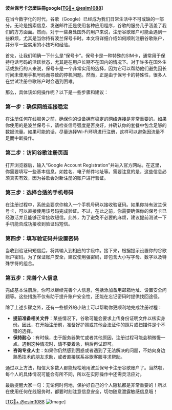 **波兰保号卡怎麽註冊google[[TG💪+ @esim1088](https://t.me/s/esim1088)]**

在当今数字化的时代，谷歌（Google）已经成为我们日常生活中不可或缺的一部分。无论是搜索信息、发送邮件还是使用各种应用程序，谷歌的服务几乎涵盖了我们的方方面面。然而，对于一些身处国外的用户来说，注册谷歌账户可能会遇到一些麻烦，尤其是当你持有波兰保号卡时。本文将详细介绍如何顺利注册谷歌账户，并分享一些实用的小技巧和经验。

首先，让我们明确一下什么是“保号卡”。保号卡是一种特殊的SIM卡，通常用于保持电话号码的活跃状态，尤其是在用户长期不在国内的情况下。对于许多在国外生活或旅行的人来说，保号卡是一个非常实用的选择，因为它可以帮助他们避免因长时间未使用手机号码而导致的停机问题。然而，正是由于保号卡的特殊性，很多人在尝试注册谷歌账户时会遇到困难。

那么，具体该如何操作呢？以下是一些步骤和建议：

### 第一步：确保网络连接稳定

在注册任何在线服务之前，确保你的设备拥有稳定的网络连接是非常重要的。如果你使用的是波兰保号卡，请检查信号强度是否良好，并确认你的套餐中包含足够的数据流量。如果可能的话，尽量选择Wi-Fi环境进行注册，这样可以避免因流量不足而中断操作。

### 第二步：访问谷歌注册页面

打开浏览器后，输入“Google Account Registration”并进入官方网站。在这里，你需要填写一些基本信息，如姓名、电子邮件地址等。需要注意的是，这些信息必须真实有效，因为谷歌会对新注册的账户进行验证。

### 第三步：选择合适的手机号码

在注册过程中，系统会要求你输入一个手机号码以接收验证码。如果你持有波兰保号卡，可以直接使用该号码完成验证。不过，在此之前，你需要确保你的保号卡已经激活并且能够正常接收短信。此外，为了避免不必要的麻烦，建议提前测试一下手机能否成功接收到验证码短信。

### 第四步：填写验证码并设置密码

当收到验证码短信后，将其输入到相应的字段中。接下来，根据提示设置你的谷歌账户密码。为了保证账户安全，建议使用强密码，即包含大小写字母、数字以及特殊字符的组合。

### 第五步：完善个人信息

完成基本注册后，你可以继续完善个人信息，包括添加备用邮箱地址、设置安全问题等。这些措施不仅有助于提升账户安全性，还能在忘记密码时提供找回途径。

除了上述步骤之外，还有一些额外的小贴士可以帮助你更顺利地完成注册过程：

- **提前准备相关文件**：某些情况下，谷歌可能会要求上传身份证明文件以核实身份。因此，在开始注册前，准备好护照或其他合法证件的照片或扫描件是个不错的选择。
- **保持耐心**：有时候，由于服务器繁忙或者其他原因，注册过程可能会稍微慢一点。遇到这种情况时，请不要着急，稍后再试即可。
- **咨询专业人士**：如果你仍然感到困惑或者遇到了无法解决的问题，不妨向身边熟悉技术的朋友求助，或者直接联系谷歌客服寻求帮助。

通过以上方法，相信大多数人都能轻松地用波兰保号卡注册谷歌账户了。当然啦，每个人的具体情况可能会有所不同，所以在实际操作中还需灵活应对。

最后提醒大家一句：无论何时何地，保护好自己的个人隐私都是非常重要的！所以在使用任何在线服务时，都要时刻注意信息安全，切勿随意泄露敏感信息哦！

[[TG💪+ @esim1088](https://t.me/s/esim1088) ![Image](https://i.postimg.cc/4NQfJmqS/Snipaste-2025-05-13-00-14-12.png)]